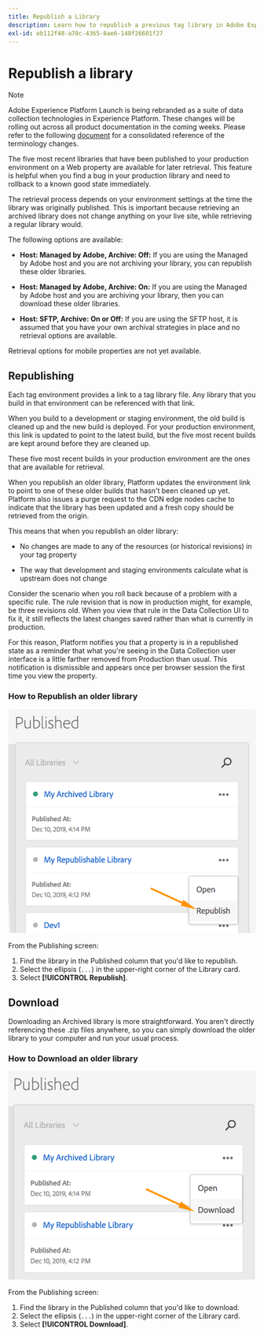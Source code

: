 ```yaml
---
title: Republish a Library
description: Learn how to republish a previous tag library in Adobe Experience Platform.
exl-id: eb112f48-a70c-4365-8ae6-148f26601f27
---
```

# Republish a library

>[!NOTE]
>
>Adobe Experience Platform Launch is being rebranded as a suite of data collection technologies in Experience Platform. These changes will be rolling out across all product documentation in the coming weeks. Please refer to the following [document](../../launch-term-updates.md) for a consolidated reference of the terminology changes.

The five most recent libraries that have been published to your production environment on a Web property are available for later retrieval. This feature is helpful when you find a bug in your production library and need to rollback to a known good state immediately.

The retrieval process depends on your environment settings at the time the library was originally published. This is important because retrieving an archived library does not change anything on your live site, while retrieving a regular library would.

The following options are available:

* **Host: Managed by Adobe, Archive: Off:** If you are using the Managed by Adobe host and you are not archiving your library, you can republish these older libraries.

* **Host: Managed by Adobe, Archive: On:** If you are using the Managed by Adobe host and you are archiving your library, then you can download these older libraries.

* **Host: SFTP, Archive: On or Off:** If you are using the SFTP host, it is assumed that you have your own archival strategies in place and no retrieval options are available.

Retrieval options for mobile properties are not yet available.

## Republishing

Each tag environment provides a link to a tag library file. Any library that you build in that environment can be referenced with that link.

When you build to a development or staging environment, the old build is cleaned up and the new build is deployed. For your production environment, this link is updated to point to the latest build, but the five most recent builds are kept around before they are cleaned up.

These five most recent builds in your production environment are the ones that are available for retrieval.

When you republish an older library, Platform updates the environment link to point to one of these older builds that hasn't been cleaned up yet.  Platform also issues a purge request to the CDN edge nodes cache to indicate that the library has been updated and a fresh copy should be retrieved from the origin.

This means that when you republish an older library:

* No changes are made to any of the resources (or historical revisions) in your tag property

* The way that development and staging environments calculate what is upstream does not change

Consider the scenario when you roll back because of a problem with a specific rule. The rule revision that is now in production might, for example, be three revisions old.  When you view that rule in the Data Collection UI to fix it, it still reflects the latest changes saved rather than what is currently in production.

For this reason, Platform notifies you that a property is in a republished state as a reminder that what you're seeing in the Data Collection user interface is a little farther removed from Production than usual. This notification is dismissible and appears once per browser session the first time you view the property.

### How to Republish an older library

![Republish a library](images/retrieve_republish.png)

From the Publishing screen:

1. Find the library in the Published column that you'd like to republish.
2. Select the ellipsis (`...`) in the upper-right corner of the Library card.
3. Select **[!UICONTROL Republish]**.

## Download

Downloading an Archived library is more straightforward. You aren't directly referencing these .zip files anywhere, so you can simply download the older library to your computer and run your usual process.

### How to Download an older library

![Download a library](images/retrieve_download.png)

From the Publishing screen:

1. Find the library in the Published column that you'd like to download.
2. Select the ellipsis (`...`) in the upper-right corner of the Library card.
3. Select **[!UICONTROL Download]**.
